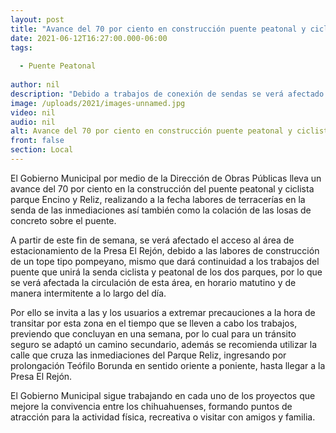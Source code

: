 ```yaml
---
layout: post
title: "Avance del 70 por ciento en construcción puente peatonal y ciclista parque Encino y Reliz"
date: 2021-06-12T16:27:00.000-06:00
tags:
  
  - Puente Peatonal
  
author: nil
description: "Debido a trabajos de conexión de sendas se verá afectado el acceso al área de estacionamiento de la Presa Rejón"
image: /uploads/2021/images-unnamed.jpg
video: nil
audio: nil
alt: Avance del 70 por ciento en construcción puente peatonal y ciclista parque Encino y Reliz
front: false
section: Local
---
```


El Gobierno Municipal por medio de la Dirección de Obras Públicas lleva un avance del 70 por ciento en la construcción del puente peatonal y ciclista parque Encino y Reliz, realizando a la fecha labores de terracerías en la senda de las inmediaciones así también como la colación de las losas de concreto sobre el puente.

 

A partir de este fin de semana, se verá afectado el acceso al área de estacionamiento de la Presa El Rejón, debido a las labores de construcción de un tope tipo pompeyano, mismo que dará continuidad a los trabajos del puente que unirá la senda ciclista y peatonal de los dos parques, por lo que se verá afectada la circulación de esta área, en horario matutino y de manera intermitente a lo largo del día.

 

Por ello se invita a las y los usuarios a extremar precauciones a la hora de transitar por esta zona en el tiempo que se lleven a cabo los trabajos, previendo que concluyan en una semana, por lo cual para un tránsito seguro se adaptó un camino secundario, además se recomienda utilizar la calle que cruza las inmediaciones del Parque Reliz, ingresando por prolongación Teófilo Borunda en sentido oriente a poniente, hasta llegar a la Presa El Rejón.

 

El Gobierno Municipal sigue trabajando en cada uno de los proyectos que mejore la convivencia entre los chihuahuenses, formando puntos de atracción para la actividad física, recreativa o visitar con amigos y familia.